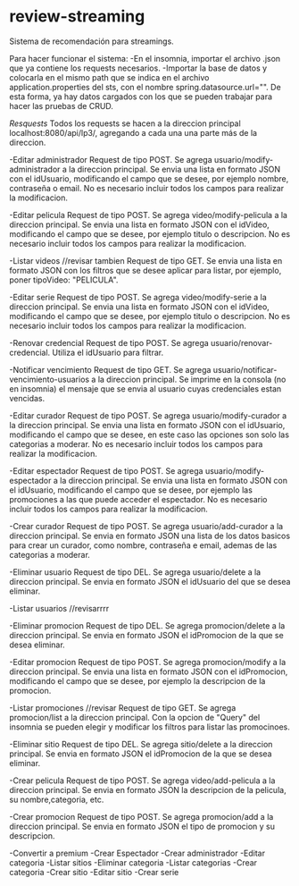 # review-streaming
Sistema de recomendación para streamings.

Para hacer funcionar el sistema:
-En el insomnia, importar el archivo .json que ya contiene los requests necesarios.
-Importar la base de datos y colocarla en el mismo path que se indica en el archivo application.properties del sts, con el nombre spring.datasource.url="".
De esta forma, ya hay datos cargados con los que se pueden trabajar para hacer las pruebas de CRUD.

*Resquests*
Todos los requests se hacen a la direccion principal localhost:8080/api/lp3/, agregando a cada una una parte más de la direccion. 

-Editar administrador
Request de tipo POST. Se agrega usuario/modify-administrador a la direccion principal.
Se envia una lista en formato JSON con el idUsuario, modificando el campo que se desee, por ejemplo nombre, contraseña o email. No es necesario incluir todos los campos para realizar la modificacion.

-Editar pelicula
Request de tipo POST. Se agrega video/modify-pelicula a la direccion principal.
Se envia una lista en formato JSON con el idVideo, modificando el campo que se desee, por ejemplo titulo o descripcion. No es necesario incluir todos los campos para realizar la modificacion.


-Listar videos //revisar tambien
Request de tipo GET. Se envia una lista en formato JSON con los filtros que se desee aplicar para listar, por ejemplo, poner tipoVideo: "PELICULA". 

-Editar serie
Request de tipo POST. Se agrega video/modify-serie a la direccion principal. Se envia una lista en formato JSON con el idVideo, modificando el campo que se desee, por ejemplo titulo o descripcion. No es necesario incluir todos los campos para realizar la modificacion.

-Renovar credencial
Request de tipo POST. Se agrega usuario/renovar-credencial. Utiliza el idUsuario para 
filtrar.

-Notificar vencimiento
Request de tipo GET. Se agrega usuario/notificar-vencimiento-usuarios a la direccion principal. Se imprime en la consola (no en insomnia) el mensaje que se envia al usuario cuyas credenciales estan vencidas.

-Editar curador
Request de tipo POST. Se agrega usuario/modify-curador a la direccion principal. Se envia una lista en formato JSON con el idUsuario, modificando el campo que se desee, en este caso las opciones son solo las categorias a moderar. No es necesario incluir todos los campos para realizar la modificacion.

-Editar espectador
Request de tipo POST. Se agrega usuario/modify-espectador a la direccion principal. Se envia una lista en formato JSON con el idUsuario, modificando el campo que se desee, por ejemplo las promociones a las que puede acceder el espectador. No es necesario incluir todos los campos para realizar la modificacion.

-Crear curador
Request de tipo POST. Se agrega usuario/add-curador a la direccion principal. Se envia en formato JSON una lista de los datos basicos para crear un curador, como nombre, contraseña e email, ademas de las categorias a moderar.

-Eliminar usuario
Request de tipo DEL. Se agrega usuario/delete a la direccion principal.
Se envia en formato JSON el idUsuario del que se desea eliminar. 

-Listar usuarios
//revisarrrr

-Eliminar promocion
Request de tipo DEL. Se agrega promocion/delete a la direccion principal. Se envia en formato JSON el idPromocion de la que se desea eliminar. 

-Editar promocion
Request de tipo POST. Se agrega promocion/modify a la direccion principal. Se envia una lista en formato JSON con el idPromocion, modificando el campo que se desee, por ejemplo la descripcion de la promocion. 

-Listar promociones //revisar
Request de tipo GET. Se agrega promocion/list a la direccion principal. Con la opcion de "Query" del insomnia se pueden elegir y modificar los filtros para listar las promocinoes. 

-Eliminar sitio
Request de tipo DEL. Se agrega sitio/delete a la direccion principal. Se envia en formato JSON el idPromocion de la que se desea eliminar. 

-Crear pelicula
Request de tipo POST. Se agrega video/add-pelicula a la direccion principal. Se envia en formato JSON la descripcion de la pelicula, su nombre,categoria, etc.

-Crear promocion
Request de tipo POST. Se agrega promocion/add a la direccion principal. Se envia en formato JSON el tipo de promocion y su descripcion.

-Convertir a premium
-Crear Espectador
-Crear administrador
-Editar categoria
-Listar sitios
-Eliminar categoria
-Listar categorias
-Crear categoria
-Crear sitio
-Editar sitio
-Crear serie
